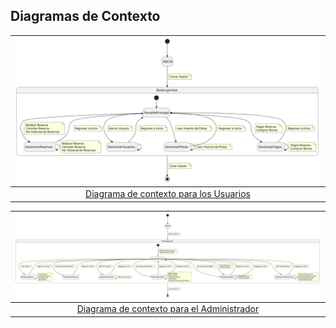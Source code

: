 ## Diagramas de Contexto
| ![Clases](DiagramaDeContextoUser.svg) | 
|  :-----------------------------------------------: |
|      [Diagrama de contexto para los Usuarios](DiagramaDeContextoUser.puml)     |

| ![Clases](DiagramadeContextoAdmin.svg) | 
|  :-----------------------------------------------: |
|      [Diagrama de contexto para el Administrador](DiagramadeContextoAdmin.puml)     |
